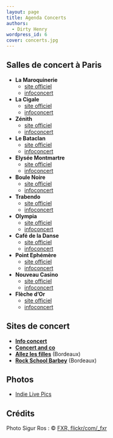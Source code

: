 ```yaml
---
layout: page
title: Agenda Concerts
authors:
  - Dirty Henry
wordpress_id: 6
cover: concerts.jpg
---
```


## Salles de concert à Paris

- **La Maroquinerie**
  - [site officiel](https://www.lamaroquinerie.fr/)
  - [infoconcert](https://www.infoconcert.com/salle/la-maroquinerie-5181/concerts.html)
- **La Cigale**
  - [site officiel](https://lacigale.fr/)
  - [infoconcert](https://www.infoconcert.com/salle/la-cigale-a-paris-1465/concerts.html)
- **Zénith**
  - [site officiel](https://le-zenith.com/)
  - [infoconcert](https://www.infoconcert.com/salle/zenith-de-paris-la-villette-698/concerts.html)
- **Le Bataclan**
  - [site officiel](https://www.bataclan.fr/)
  - [infoconcert](https://www.infoconcert.com/salle/bataclan-305/concerts.html)
- **Elysée Montmartre**
  - [site officiel](https://www.elyseemontmartre.com/fr/)
  - [infoconcert](https://www.infoconcert.com/salle/elysee-montmartre-5235/concerts.html)
- **Boule Noire**
  - [site officiel](https://laboule-noire.fr/)
  - [infoconcert](https://www.infoconcert.com/salle/la-boule-noire-3778/concerts.html)
- **Trabendo**
  - [site officiel](https://www.letrabendo.net/)
  - [infoconcert](https://www.infoconcert.com/salle/trabendo-6247/concerts.html)
- **Olympia**
  - [site officiel](https://www.olympiahall.com/)
  - [infoconcert](https://www.infoconcert.com/salle/lolympia-731/concerts.html)
- **Café de la Danse**
  - [site officiel](https://www.cafedeladanse.com/)
  - [infoconcert](https://www.infoconcert.com/salle/cafe-de-la-danse-715/concerts.html)
- **Point Ephémère**
  - [site officiel](https://www.pointephemere.org/)
  - [infoconcert](https://www.infoconcert.com/salle/point-ephemere-fmr-14402/concerts.html)
- **Nouveau Casino**
  - [site officiel](https://nouveaucasino.fr/)
  - [infoconcert](https://www.infoconcert.com/salle/le-nouveau-casino-9646/concerts.html)
- **Flèche d’Or**
  - [site officiel](https://flechedor.org/)
  - [infoconcert](https://www.infoconcert.com/salle/fleche-dor-2816/concerts.html)

## Sites de concert

- [**Info concert**](https://www.infoconcert.com/)
- [**Concert and co**](https://www.concertandco.com/)
- [**Allez les filles**](https://www.facebook.com/allezlesfilles) (Bordeaux)
- [**Rock School Barbey**](https://www.rockschool-barbey.com/) (Bordeaux)

## Photos

- [Indie Live Pics](https://web.archive.org/web/20231002012110/https://mpetesch.pagesperso-orange.fr/ilp/index.html)

## Crédits

Photo Sigur Ros : ©
[FXR, flickr/com/\_fxr](https://www.flickr.com/photos/_fxr/2774574091/)

